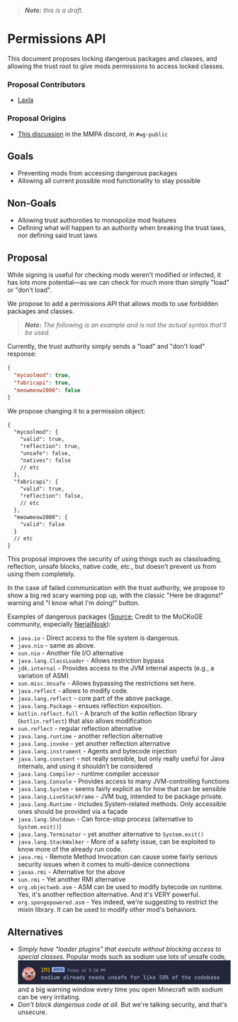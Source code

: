 > ***Note:** this is a draft.*
# Permissions API
This document proposes locking dangerous packages and classes, and allowing the trust root to give mods permissions to access locked classes.

### Proposal Contributors
- [Laxla](https://github.com/LaylaMeower)

### Proposal Origins
- [This discussion](https://discord.com/channels/1115852272245686334/1117392205787693107/1117454247529812115) in the MMPA discord, in `#wg-public`

## Goals
- Preventing mods from accessing dangerous packages
- Allowing all current possible mod functionality to stay possible

## Non-Goals
- Allowing trust authoroties to monopolize mod features
- Defining what will happen to an authority when breaking the trust laws, nor defining said trust laws

## Proposal
While signing is useful for checking mods weren't modified or infected,
it has lots more potential—as we can check for much more than simply "load" or "don't load".

We propose to add a permissions API that allows mods to use forbidden packages and classes.

> ***Note:** The following is an example and is not the actual syntax that'll be used.*

Currently, the trust authority simply sends a "load" and "don't load" response:
```json
{
  "mycoolmod": true,
  "fabricapi": true,
  "meowmeow2000": false
}
```
We propose changing it to a permission object:
```json5
{
  "mycoolmod": {
    "valid": true,
    "reflection": true,
    "unsafe": false,
    "natives": false
    // etc
  },
  "fabricapi": {
    "valid": true,
    "reflection": false,
    // etc
  },
  "meowmeow2000": {
    "valid": false
  }
  // etc
}
```

This proposal improves the security of using things such as classloading, reflection, unsafe blocks, native code, etc., but doesn't prevent us from using them completely.

In the case of failed communication with the trust authority, we propose to show a big red scary warning pop up,
with the classic "Here be dragons!" warning and "I know what I'm doing!" button.

Examples of dangerous packages ([Source](https://docs.google.com/document/d/1EpynBXdKLD69F0F0nk-Sph3FXd18IMs8PhXENB7dl6g/edit#heading=h.b4y2p3mjmgab); Credit to the MoCKoGE community, especially [NerjalNosk](https://github.com/NerjalNosk)):
* `java.io` - Direct access to the file system is dangerous.
* `java.nio` - same as above.
* `sun.nio` - Another file I/O alternative
* `java.lang.ClassLoader` - Allows restriction bypass
* `jdk.internal` - Provides access to the JVM internal aspects (e.g., a variation of ASM)
* `sun.misc.Unsafe` - Allows bypassing the restrictions set here.
* `java.reflect` - allows to modify code.
* `java.lang.reflect` - core part of the above package.
* `java.lang.Package` - ensues reflection exposition.
* `kotlin.reflect.full` - A branch of the kotlin reflection library (`kotlin.reflect`) that also allows modification
* `sun.reflect` - regular reflection alternative
* `java.lang.runtime` - another reflection alternative
* `java.lang.invoke` - yet another reflection alternative
* `java.lang.instrument` - Agents and bytecode injection
* `java.lang.constant` - not really sensible, but only really useful for Java internals, and using it shouldn’t be considered
* `java.lang.Compiler` - runtime compiler accessor
* `java.lang.Console` - Provides access to many JVM-controlling functions
* `java.lang.System` - seems fairly explicit as for how that can be sensible
* `java.lang.LiveStackFrame` - JVM bug, intended to be package private.
* `java.lang.Runtime` - includes System-related methods. Only accessible ones should be provided via a façade
* `java.lang.Shutdown` - Can force-stop process (alternative to `System.exit()`)
* `java.lang.Terminator` - yet another alternative to `System.exit()`
* `java.lang.StackWalker` - More of a safety issue, can be exploited to know more of the already run code.
* `java.rmi` - Remote Method Invocation can cause some fairly serious security issues when it comes to multi-device connections
* `javax.rmi` - Alternative for the above
* `sun.rmi` - Yet another RMI alternative
* `org.objectweb.asm` - ASM can be used to modify bytecode on runtime. Yes, it's another reflection alternative. And it's VERY powerful.
* `org.spongepowered.asm` - Yes indeed, we're suggesting to restrict the mixin library. It can be used to modify other mod's behaviors.

## Alternatives
- _Simply have "loader plugins" that execute without blocking access to special classes._
  Popular mods such as sodium use lots of unsafe code,
  ![Discord message from IMS](soidum_unsafe.png)
  and a big warning window every time you open Minecraft with sodium can be very irritating.
- *Don't block dangerous code at all.* But we're talking security, and that's unsecure.